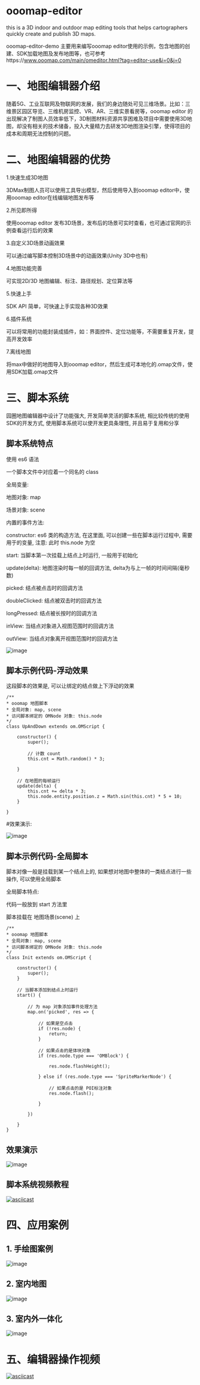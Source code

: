# ooomap-editor
this is a 3D indoor and outdoor map editing tools that helps cartographers quickly create and publish 3D maps.

ooomap-editor-demo 主要用来编写ooomap editor使用的示例，包含地图的创建、SDK加载地图及发布地图等，也可参考https://www.ooomap.com/main/omeditor.html?tag=editor-use&i=0&j=0

# 一、地图编辑器介绍

随着5G、工业互联网及物联网的发展，我们的身边随处可见三维场景。比如：三维景区园区导览、三维机房监控、VR、AR、三维实景看房等，ooomap editor 的出现解决了制图人员效率低下，3D制图材料资源共享困难及项目中需要使用3D地图，却没有相关的技术储备，投入大量精力去研发3D地图渲染引擎，使得项目的成本和周期无法控制的问题。

# 二、地图编辑器的优势

1.快速生成3D地图

3DMax制图人员可以使用工具导出模型，然后使用导入到ooomap editor中，使用ooomap editor在线编辑地图发布等

2.所见即所得

使用ooomap editor 发布3D场景，发布后的场景可实时查看，也可通过官网的示例查看运行后的效果

3.自定义3D场景动画效果

可以通过编写脚本控制3D场景中的动画效果(Unity 3D中也有)

4.地图功能完善

可实现2D/3D 地图编辑、标注、路径规划、定位算法等

5.快速上手

SDK API 简单，可快速上手实现各种3D效果

6.插件系统

可以将常用的功能封装成插件，如：界面控件、定位功能等，不需要重复开发，提高开发效率

7.离线地图

将max中做好的地图导入到ooomap editor，然后生成可本地化的.omap文件，使用SDK加载.omap文件

# 三、脚本系统

园圈地图编辑器中设计了功能强大, 开发简单灵活的脚本系统, 相比较传统的使用SDK的开发方式, 使用脚本系统可以使开发更具条理性, 并且易于复用和分享

## 脚本系统特点

使用 es6 语法

一个脚本文件中对应着一个同名的 class

全局变量:

地图对象: map

场景对象: scene

内置的事件方法:

constructor: es6 类的构造方法, 在这里面, 可以创建一些在脚本运行过程中, 需要用于的变量, 注意: 此时 this.node 为空

start: 当脚本第一次挂载上结点上时运行, 一般用于初始化

update(delta): 地图渲染时每一帧的回调方法, delta为与上一帧的时间间隔(毫秒数)

picked: 结点被点击时的回调方法

doubleClicked: 结点被双击时的回调方法

longPressed: 结点被长按时的回调方法

inView: 当结点对象进入视图范围时的回调方法

outView: 当结点对象离开视图范围时的回调方法

![image](https://github.com/tangyajun/ooomap-editor-demo/blob/master/images/script.png)

## 脚本示例代码-浮动效果

这段脚本的效果是, 可以让绑定的结点做上下浮动的效果

```
/** 
* ooomap 地图脚本 
* 全局对象: map, scene 
* 访问脚本绑定的 OMNode 对象: this.node
*/ 
class UpAndDown extends om.OMScript { 

    constructor() { 
        super(); 

        // 计数 count
        this.cnt = Math.random() * 3;

    }

    // 在地图的每帧运行 
    update(delta) { 
        this.cnt += delta * 3;
        this.node.entity.position.z = Math.sin(this.cnt) * 5 + 10;
    }

}
```

#效果演示:

![image](https://github.com/tangyajun/ooomap-editor-demo/blob/master/images/updown.gif)

## 脚本示例代码-全局脚本

脚本对像一般是挂载到某一个结点上的, 如果想对地图中整体的一类结点进行一些操作, 可以使用全局脚本

全局脚本特点:

代码一般放到 start 方法里

脚本挂载在 地图场景(scene) 上

```
/** 
* ooomap 地图脚本 
* 全局对象: map, scene 
* 访问脚本绑定的 OMNode 对象: this.node
*/ 
class Init extends om.OMScript { 

    constructor() { 
        super();  
    }

    // 当脚本添加到结点上时运行 
    start() { 

        // 为 map 对象添加事件处理方法
        map.on('picked', res => {

            // 如果是空点击
            if (!res.node) {
                return;
            }

            // 如果点击的是体块对象
            if (res.node.type === 'OMBlock') {

                res.node.flashHeight();

            } else if (res.node.type === 'SpriteMarkerNode') {

                // 如果点击的是 POI标注对象
                res.node.flash();

            }

        })

    }
}
```

## 效果演示

![image](https://github.com/tangyajun/ooomap-editor-demo/blob/master/images/globalScript.gif)

## 脚本系统视频教程

[![asciicast](https://github.com/tangyajun/ooomap-editor-demo/blob/master/images/script_video.png)](https://www.ooomap.com/main/assets/videos/script.mp4)


# 四、应用案例

## 1. 手绘图案例

![image](https://github.com/tangyajun/ooomap-editor-demo/blob/master/images/20200322103044.png)

## 2. 室内地图

![image](https://github.com/tangyajun/ooomap-editor-demo/blob/master/images/20200322103152.png)

## 3. 室内外一体化

![image](https://github.com/tangyajun/ooomap-editor-demo/blob/master/images/20200322103246.png)

# 五、编辑器操作视频

[![asciicast](https://github.com/tangyajun/ooomap-editor-demo/blob/master/images/20200322105136.png)](https://www.ooomap.com/main/assets/videos/overview.mp4)

